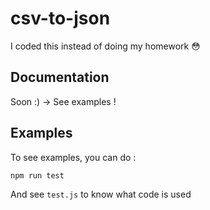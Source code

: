 # csv-to-json

I coded this instead of doing my homework 😳

## Documentation

Soon :) -> See examples !

## Examples

To see examples, you can do :

```sh
npm run test
```

And see `test.js` to know what code is used
